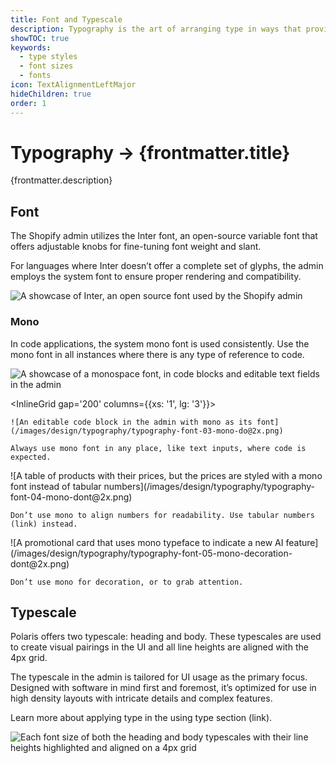 ```yaml
---
title: Font and Typescale
description: Typography is the art of arranging type in ways that provides innate hierarchy to UI.
showTOC: true
keywords:
  - type styles
  - font sizes
  - fonts
icon: TextAlignmentLeftMajor
hideChildren: true
order: 1
---
```


# Typography &rarr; {frontmatter.title}

<Lede>{frontmatter.description}</Lede>

<Subnav />

## Font

The Shopify admin utilizes the Inter font, an open-source variable font that offers adjustable knobs for fine-tuning font weight and slant.

For languages where Inter doesn’t offer a complete set of glyphs, the admin employs the system font to ensure proper rendering and compatibility.

![A showcase of Inter, an open source font used by the Shopify admin](/images/design/typography/typography-font-01-font@2x.png)

### Mono

In code applications, the system mono font is used consistently. Use the mono font in all instances where there is any type of reference to code.

![A showcase of a monospace font, in code blocks and editable text fields in the admin](/images/design/typography/typography-font-02-mono@2x.png)

<InlineGrid gap='200' columns={{xs: '1', lg: '3'}}>
  <Do>

    ![An editable code block in the admin with mono as its font](/images/design/typography/typography-font-03-mono-do@2x.png)

    Always use mono font in any place, like text inputs, where code is expected.

  </Do>

  <Dont>
    ![A table of products with their prices, but the prices are styled with a mono font instead of tabular numbers](/images/design/typography/typography-font-04-mono-dont@2x.png)

    Don’t use mono to align numbers for readability. Use tabular numbers (link) instead.

  </Dont>

  <Dont>
    ![A promotional card that uses mono typeface to indicate a new AI feature](/images/design/typography/typography-font-05-mono-decoration-dont@2x.png)

    Don’t use mono for decoration, or to grab attention.

  </Dont>
</InlineGrid>

## Typescale

Polaris offers two typescale: heading and body. These typescales are used to create visual pairings in the UI and all line heights are aligned with the 4px grid.

The typescale in the admin is tailored for UI usage as the primary focus. Designed with software in mind first and foremost, it’s optimized for use in high density layouts with intricate details and complex features.

Learn more about applying type in the using type section (link).

![Each font size of both the heading and body typescales with their line heights highlighted and aligned on a 4px grid](/images/design/typography/typography-font-06-typescale@2x.png)
